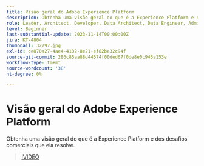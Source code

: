 ```yaml
---
title: Visão geral do Adobe Experience Platform
description: Obtenha uma visão geral do que é a Experience Platform e dos desafios comerciais que ela resolve.
role: Leader, Architect, Developer, Data Architect, Data Engineer, Admin, User
level: Beginner
last-substantial-update: 2023-11-14T00:00:00Z
jira: KT-4804
thumbnail: 32797.jpg
exl-id: ce870a27-4ae4-4132-8e21-ef82be32c94f
source-git-commit: 286c85aa88d44574f00ded67f0de8e0c945a153e
workflow-type: tm+mt
source-wordcount: '38'
ht-degree: 0%

---
```


# Visão geral do Adobe Experience Platform

Obtenha uma visão geral do que é a Experience Platform e dos desafios comerciais que ela resolve.

>[!VIDEO](https://video.tv.adobe.com/v/3428499?learn=on&enablevpops&captions=por_br)


